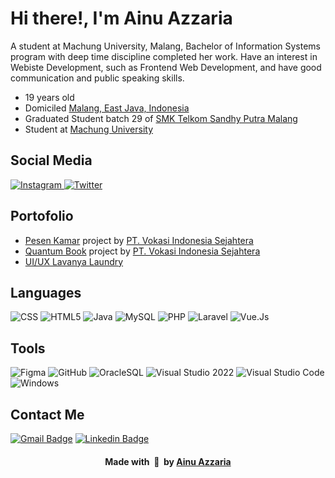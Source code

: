 # Hi there!, I'm Ainu Azzaria 

A student at Machung University, Malang, Bachelor of Information Systems program with deep time discipline completed her work. Have an interest in Webiste Development, such as Frontend Web Development, and have good communication and public speaking skills.

- 19 years old
- Domiciled [Malang, East Java, Indonesia](https://goo.gl/maps/h3RJSPyYnfh77Lgm7)
- Graduated Student batch 29 of [SMK Telkom Sandhy Putra Malang](https://www.smktelkom-mlg.sch.id)
- Student at [Machung University](https://machung.ac.id/)
  
## Social Media 
<div align="left">
    <a href="https://instagram.com/aiinuuazzaria">
    <img
      src="https://img.shields.io/badge/aiinuuazzariaa-E4405F?style=flat-square&logo=instagram&logoColor=ffffff"
      alt="Instagram"
    />
  </a>
  </a>
  <a href="https://twitter.com/chocoocandyyz">
    <img
      src="https://img.shields.io/badge/chocoocandyyz-1DA1F2?style=flat-square&logo=twitter&logoColor=ffffff"
      alt="Twitter"
    />
  </a>
</div>

## Portofolio
- [Pesen Kamar](https://www.pesenkamar.com/) project by [PT. Vokasi Indonesia Sejahtera](https://vokanesia.id/)
- [Quantum Book](https://www.quantumbook.id/) project by [PT. Vokasi Indonesia Sejahtera](https://vokanesia.id/)
- [UI/UX Lavanya Laundry](https://www.figma.com/file/ElzD0is31Wd5eqy4tm87dP/UAS-UI%2FUX-Laundry?type=design&node-id=197%3A2&mode=design&t=ZG3290sL5G7pW2Vo-1)

## Languages
![CSS](https://img.shields.io/badge/CSS-239120?&style=flat-square&logo=css3&logoColor=ffffff)
![HTML5](https://img.shields.io/badge/HTML5-E34F26?style=flat-square&logo=html5&logoColor=ffffff)
![Java](https://img.shields.io/badge/Java-ED8B00?style=flat-square&logo=openjdk&logoColor=ffffff)
![MySQL](https://img.shields.io/badge/MySQL-005C84?style=flat-square&logo=mysql&logoColor=ffffff)
![PHP](https://img.shields.io/badge/PHP-777BB4?style=flat-square&logo=php&logoColor=white)
![Laravel](https://img.shields.io/badge/Laravel-FF2D20?style=flat-square&logo=laravel&logoColor=ffffff)
![Vue.Js](https://img.shields.io/badge/Vue.js-35495E?style=flat-square&logo=vue.js&logoColor=4FC08D)

## Tools
![Figma](https://img.shields.io/badge/Figma-F24E1E?style=flat-square&logo=figma&logoColor=ffffff)
![GitHub](https://img.shields.io/badge/-GitHub-181717?style=flat-square&logo=github)
![OracleSQL](https://img.shields.io/badge/Oracle-F80000?style=flat-square&logo=oracle&logoColor=000000)
![Visual Studio 2022](https://img.shields.io/badge/Visual_Studio-5C2D91?style=flat-square&logo=visual%20studio&logoColor=ffffff)
![Visual Studio Code](http://img.shields.io/badge/-VS%20Code-007ACC?style=flat-square&logo=visual-studio-code&logoColor=ffffff)
![Windows](http://img.shields.io/badge/-Windows-0078D6?style=flat-square&logo=windows&logoColor=ffffff)

## Contact Me
[![Gmail Badge](https://img.shields.io/badge/ainu.azzaria@gmail.com-D14836?style=flat-square&logo=gmail&logoColor=white&link=mailto:ainu.azzaria@gmail.com)](mailto:ainu.azzaria@gmail.com)
[![Linkedin Badge](https://img.shields.io/badge/aiinuuazzariaa-0077B5?style=flat-squar&logo=linkedin&logoColor=white&link=https://www.linkedin.com/in/aiinuuazzariaa)](https://www.linkedin.com/in/aiinuuazzariaa)

<div align="center">
    <h4 align="center">Made with &nbsp;🩷&nbsp; by <a href="https://instagram.com/aiinuuazzariaa">Ainu Azzaria</a></h4>
</div>

